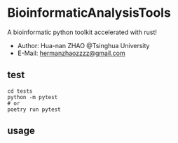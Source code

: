 # BioinformaticAnalysisTools

A bioinformatic python toolkit accelerated with rust!

- Author: Hua-nan ZHAO @Tsinghua University
- E-Mail: hermanzhaozzzz@gmail.com

## test
```shell
cd tests
python -m pytest
# or
poetry run pytest
```
## usage



